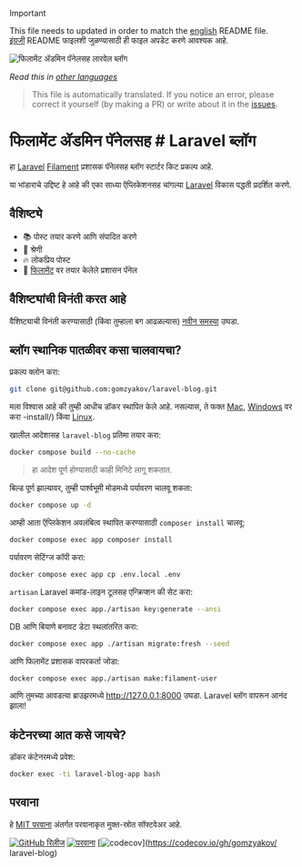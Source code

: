 >[!IMPORTANT]
>This file needs to updated in order to match the [english](/README.md) README file.  
>[इंग्रजी](/README.md) README फाइलशी जुळण्यासाठी ही फाइल अपडेट करणे आवश्यक आहे.

![फिलामेंट ॲडमिन पॅनेलसह लारवेल ब्लॉग](../docs/social-preview-en.png)

_Read this in [other languages](./Translations.md)_

>This file is automatically translated. If you notice an error, please correct it yourself (by making a PR) or write about it in the [issues](https://github.com/gomzyakov/laravel-blog/issues).

# फिलामेंट ॲडमिन पॅनेलसह # Laravel ब्लॉग

हा [Laravel](https://laravel.com) [Filament](https://filamentphp.com) प्रशासक पॅनेलसह ब्लॉग स्टार्टर किट प्रकल्प आहे.

या भांडाराचे उद्दिष्ट हे आहे की एका साध्या ऍप्लिकेशनसह चांगल्या [Laravel](https://laravel.com) विकास पद्धती प्रदर्शित करणे.

## वैशिष्ट्ये

- 📚 पोस्ट तयार करणे आणि संपादित करणे
- 🥑 श्रेणी
- 🔥 लोकप्रिय पोस्ट
- 🎉 [फिलामेंट](https://filamentphp.com) वर तयार केलेले प्रशासन पॅनेल

## वैशिष्ट्यांची विनंती करत आहे

वैशिष्ट्याची विनंती करण्यासाठी (किंवा तुम्हाला बग आढळल्यास) [नवीन समस्या](https://github.com/gomzyakov/laravel-blog/issues/new) उघडा.

## ब्लॉग स्थानिक पातळीवर कसा चालवायचा?

प्रकल्प क्लोन करा:

```bash
git clone git@github.com:gomzyakov/laravel-blog.git
```

मला विश्वास आहे की तुम्ही आधीच डॉकर स्थापित केले आहे. नसल्यास, ते फक्त [Mac](https://docs.docker.com/desktop/install/mac-install/), [Windows](https://docs.docker.com/desktop/install/windows) वर करा -install/) किंवा [Linux](https://docs.docker.com/desktop/install/linux-install/).

खालील आदेशासह `laravel-blog` प्रतिमा तयार करा:

```bash
docker compose build --no-cache
```

>हा आदेश पूर्ण होण्यासाठी काही मिनिटे लागू शकतात.

बिल्ड पूर्ण झाल्यावर, तुम्ही पार्श्वभूमी मोडमध्ये पर्यावरण चालवू शकता:

```bash
docker compose up -d
```

आम्ही आता ऍप्लिकेशन अवलंबित्व स्थापित करण्यासाठी `composer install` चालवू:

```bash
docker compose exec app composer install
```

पर्यावरण सेटिंग्ज कॉपी करा:

```bash
docker compose exec app cp .env.local .env
```

`artisan` Laravel कमांड-लाइन टूलसह एन्क्रिप्शन की सेट करा:

```bash
docker compose exec app./artisan key:generate --ansi
```

DB आणि बियाणे बनावट डेटा स्थलांतरित करा:

```bash
docker compose exec app ./artisan migrate:fresh --seed
```

आणि फिलामेंट प्रशासक वापरकर्ता जोडा:

```bash
docker compose exec app./artisan make:filament-user
```

आणि तुमच्या आवडत्या ब्राउझरमध्ये http://127.0.0.1:8000 उघडा. Laravel ब्लॉग वापरून आनंद झाला!

## कंटेनरच्या आत कसे जायचे?

डॉकर कंटेनरमध्ये प्रवेश:

```bash
docker exec -ti laravel-blog-app bash
```

## परवाना

हे [MIT परवाना](https://github.com/gomzyakov/php-code-style/blob/main/LICENSE) अंतर्गत परवानाकृत मुक्त-स्रोत सॉफ्टवेअर आहे.


[![GitHub रिलीज](https://img.shields.io/github/release/gomzyakov/laravel-blog.svg)](https://github.com/gomzyakov/laravel-blog/releases/latest)
[![परवाना](https://img.shields.io/badge/License-MIT-green.svg)](https://github.com/gomzyakov/laravel-blog/blob/development/LICENSE)
[![codecov](https://codecov.io/gh/gomzyakov/laravel-blog/branch/main/graph/badge.svg?token=4CYTVMVUYV)](https://codecov.io/gh/gomzyakov/ laravel-blog)
